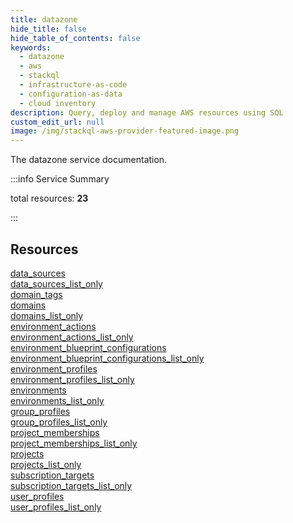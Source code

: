 ```yaml
---
title: datazone
hide_title: false
hide_table_of_contents: false
keywords:
  - datazone
  - aws
  - stackql
  - infrastructure-as-code
  - configuration-as-data
  - cloud inventory
description: Query, deploy and manage AWS resources using SQL
custom_edit_url: null
image: /img/stackql-aws-provider-featured-image.png
---
```


The datazone service documentation.

:::info Service Summary

<div class="row">
<div class="providerDocColumn">
<span>total resources:&nbsp;<b>23</b></span><br />
</div>
</div>

:::

## Resources
<div class="row">
<div class="providerDocColumn">
<a href="/services/datazone/data_sources/">data_sources</a><br />
<a href="/services/datazone/data_sources_list_only/">data_sources_list_only</a><br />
<a href="/services/datazone/domain_tags/">domain_tags</a><br />
<a href="/services/datazone/domains/">domains</a><br />
<a href="/services/datazone/domains_list_only/">domains_list_only</a><br />
<a href="/services/datazone/environment_actions/">environment_actions</a><br />
<a href="/services/datazone/environment_actions_list_only/">environment_actions_list_only</a><br />
<a href="/services/datazone/environment_blueprint_configurations/">environment_blueprint_configurations</a><br />
<a href="/services/datazone/environment_blueprint_configurations_list_only/">environment_blueprint_configurations_list_only</a><br />
<a href="/services/datazone/environment_profiles/">environment_profiles</a><br />
<a href="/services/datazone/environment_profiles_list_only/">environment_profiles_list_only</a><br />
<a href="/services/datazone/environments/">environments</a>
</div>
<div class="providerDocColumn">
<a href="/services/datazone/environments_list_only/">environments_list_only</a><br />
<a href="/services/datazone/group_profiles/">group_profiles</a><br />
<a href="/services/datazone/group_profiles_list_only/">group_profiles_list_only</a><br />
<a href="/services/datazone/project_memberships/">project_memberships</a><br />
<a href="/services/datazone/project_memberships_list_only/">project_memberships_list_only</a><br />
<a href="/services/datazone/projects/">projects</a><br />
<a href="/services/datazone/projects_list_only/">projects_list_only</a><br />
<a href="/services/datazone/subscription_targets/">subscription_targets</a><br />
<a href="/services/datazone/subscription_targets_list_only/">subscription_targets_list_only</a><br />
<a href="/services/datazone/user_profiles/">user_profiles</a><br />
<a href="/services/datazone/user_profiles_list_only/">user_profiles_list_only</a>
</div>
</div>